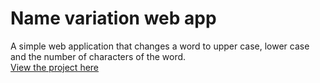 # Name variation web app

A simple web application that changes a word to upper case, lower case and the number of characters of the word.
<br />
[View the project here](https://oyelakin-mercy.github.io/variationapp.io/)
